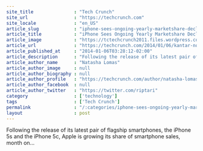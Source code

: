 ```yaml
---
site_title               : "Tech Crunch"
site_url                 : "https://techcrunch.com"
site_locale              : "en_US"
article_slug             : "iphone-sees-ongoing-yearly-marketshare-decline-as-apple-battles-resurgent-rivals-says-kantar"
article_title            : "iPhone Sees Ongoing Yearly Marketshare Decline As Apple Battles “Resurgent” Rivals, Says Kantar"
article_image            : "https://tctechcrunch2011.files.wordpress.com/2013/10/iphone-5s-5c.png?w=764&h=400&crop=1"
article_url              : "https://techcrunch.com/2014/01/06/kantar-nov-13/"
article_published_at     : "2014-01-06T03:28:12-02:00"
article_description      : "Following the release of its latest pair of flagship smartphones, the iPhone 5s and the iPhone 5c, Apple is growing its share of smartphone sales, month on..."
article_author_name      : "Natasha Lomas"
article_author_image     : null
article_author_biography : null
article_author_profile   : "https://techcrunch.com/author/natasha-lomas/"
article_author_facebook  : null
article_author_twitter   : "https://twitter.com/riptari"
category                 : ['technology']
tags                     : ['Tech Crunch']
permalink                : "/:categories/iphone-sees-ongoing-yearly-marketshare-decline-as-apple-battles-resurgent-rivals-says-kantar/"
layout                   : post
---
```


Following the release of its latest pair of flagship smartphones, the iPhone 5s and the iPhone 5c, Apple is growing its share of smartphone sales, month on...
